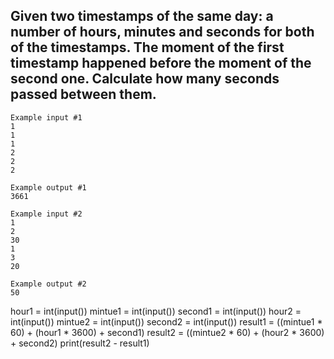 ## Given two timestamps of the same day: a number of hours, minutes and seconds for both of the timestamps. The moment of the first timestamp happened before the moment of the second one. Calculate how many seconds passed between them.

```
Example input #1
1
1
1
2
2
2

Example output #1
3661

Example input #2
1
2
30
1
3
20

Example output #2
50

```
hour1 = int(input())
mintue1 = int(input())
second1 = int(input())
hour2 = int(input())
mintue2 = int(input())
second2 = int(input())
result1 = ((mintue1 * 60) + (hour1 * 3600) + second1)
result2 = ((mintue2 * 60) + (hour2 * 3600) + second2)
print(result2 - result1)
